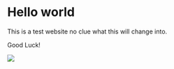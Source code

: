 <h1>Hello world</h1>
<p>This is a test website no clue what this will change into.</p>
<p>Good Luck!</p>
<img src ="ForClass.jpeg"><img>
